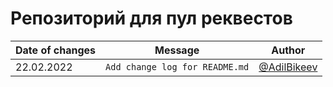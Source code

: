 # Репозиторий для пул реквестов

Date of changes | Message | Author
--- | --- | ---
22.02.2022 | `Add change log for README.md` | [@AdilBikeev](https://github.com/AdilBikeev?tab=repositories)